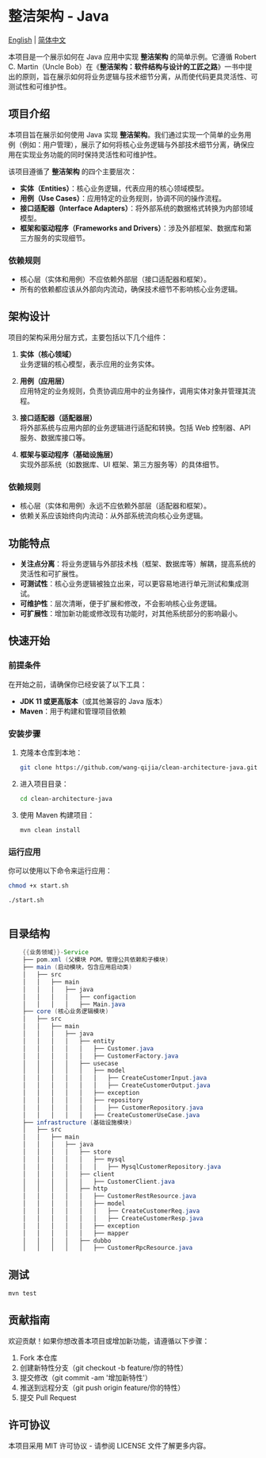 # 整洁架构 - Java

[English](README.md) | [简体中文](README.zh-CN.md)

本项目是一个展示如何在 Java 应用中实现 **整洁架构** 的简单示例。它遵循 Robert C. Martin（Uncle Bob）在《**整洁架构：软件结构与设计的工匠之路**》一书中提出的原则，旨在展示如何将业务逻辑与技术细节分离，从而使代码更具灵活性、可测试性和可维护性。



## 项目介绍

本项目旨在展示如何使用 Java 实现 **整洁架构**。我们通过实现一个简单的业务用例（例如：用户管理），展示了如何将核心业务逻辑与外部技术细节分离，确保应用在实现业务功能的同时保持灵活性和可维护性。

该项目遵循了 **整洁架构** 的四个主要层次：

- **实体（Entities）**：核心业务逻辑，代表应用的核心领域模型。
- **用例（Use Cases）**：应用特定的业务规则，协调不同的操作流程。
- **接口适配器（Interface Adapters）**：将外部系统的数据格式转换为内部领域模型。
- **框架和驱动程序（Frameworks and Drivers）**：涉及外部框架、数据库和第三方服务的实现细节。

### 依赖规则

- 核心层（实体和用例）不应依赖外部层（接口适配器和框架）。
- 所有的依赖都应该从外部向内流动，确保技术细节不影响核心业务逻辑。

## 架构设计

项目的架构采用分层方式，主要包括以下几个组件：

1. **实体（核心领域）**  
   业务逻辑的核心模型，表示应用的业务实体。

2. **用例（应用层）**  
   应用特定的业务规则，负责协调应用中的业务操作，调用实体对象并管理其流程。

3. **接口适配器（适配器层）**  
   将外部系统与应用内部的业务逻辑进行适配和转换。包括 Web 控制器、API 服务、数据库接口等。

4. **框架与驱动程序（基础设施层）**  
   实现外部系统（如数据库、UI 框架、第三方服务等）的具体细节。

### 依赖规则

- 核心层（实体和用例）永远不应依赖外部层（适配器和框架）。
- 依赖关系应该始终向内流动：从外部系统流向核心业务逻辑。

## 功能特点

- **关注点分离**：将业务逻辑与外部技术栈（框架、数据库等）解耦，提高系统的灵活性和可扩展性。
- **可测试性**：核心业务逻辑被独立出来，可以更容易地进行单元测试和集成测试。
- **可维护性**：层次清晰，便于扩展和修改，不会影响核心业务逻辑。
- **可扩展性**：增加新功能或修改现有功能时，对其他系统部分的影响最小。

## 快速开始

### 前提条件

在开始之前，请确保你已经安装了以下工具：

- **JDK 11 或更高版本**（或其他兼容的 Java 版本）
- **Maven**：用于构建和管理项目依赖

### 安装步骤

1. 克隆本仓库到本地：

    ```bash
    git clone https://github.com/wang-qijia/clean-architecture-java.git
    ```

2. 进入项目目录：

    ```bash
    cd clean-architecture-java
    ```

3. 使用 Maven 构建项目：

    ```bash
    mvn clean install
    ```

### 运行应用

你可以使用以下命令来运行应用：

```bash
chmod +x start.sh 

./start.sh
```

```java

```



##  目录结构
```java
    {{业务领域}}-Service
    ├── pom.xml (父模块 POM，管理公共依赖和子模块)
    ├── main (启动模块，包含应用启动类)
    │   ├── src
    │   │   ├── main
    │   │   │   ├── java
    │   │   │   │   ├── configaction
    │   │   │   │   ├── Main.java
    ├── core (核心业务逻辑模块)
    │   ├── src
    │   │   ├── main
    │   │   │   ├── java
    │   │   │   │   ├── entity
    │   │   │   │   │   ├── Customer.java
    │   │   │   │   │   ├── CustomerFactory.java
    │   │   │   │   ├── usecase
    │   │   │   │   │   ├── model
    │   │   │   │   │   │   ├── CreateCustomerInput.java
    │   │   │   │   │   │   ├── CreateCustomerOutput.java
    │   │   │   │   │   ├── exception
    │   │   │   │   │   ├── repository
    │   │   │   │   │   │   ├── CustomerRepository.java
    │   │   │   │   │   ├── CreateCustomerUseCase.java
    ├── infrastructure (基础设施模块)
    │   ├── src
    │   │   ├── main
    │   │   │   ├── java
    │   │   │   │   ├── store
    │   │   │   │   │   ├── mysql
    │   │   │   │   │   │   ├── MysqlCustomerRepository.java
    │   │   │   │   ├── client
    │   │   │   │   │   ├── CustomerClient.java
    │   │   │   │   ├── http
    │   │   │   │   │   ├── CustomerRestResource.java
    │   │   │   │   │   ├── model
    │   │   │   │   │   │   ├── CreateCustomerReq.java
    │   │   │   │   │   │   ├── CreateCustomerResp.java
    │   │   │   │   │   ├── exception
    │   │   │   │   │   ├── mapper
    │   │   │   │   ├── dubbo
    │   │   │   │   │   ├── CustomerRpcResource.java

```

## 测试
```bash
mvn test
```

## 贡献指南
欢迎贡献！如果你想改善本项目或增加新功能，请遵循以下步骤：
1. Fork 本仓库
2. 创建新特性分支（git checkout -b feature/你的特性）
3. 提交修改（git commit -am '增加新特性'）
4. 推送到远程分支（git push origin feature/你的特性）
5. 提交 Pull Request

## 许可协议
本项目采用 MIT 许可协议 - 请参阅 LICENSE 文件了解更多内容。







